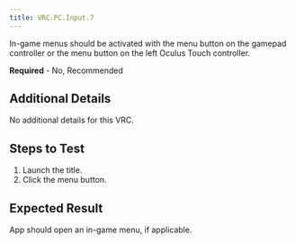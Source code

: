 ```yaml
---
title: VRC.PC.Input.7
---
```

In-game menus should be activated with the menu button on the gamepad controller or the menu button on the left Oculus Touch controller.

**Required** - No, Recommended

## Additional Details

No additional details for this VRC.

## Steps to Test

1. Launch the title.
2. Click the menu button.
## Expected Result

App should open an in-game menu, if applicable.

